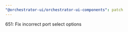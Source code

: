 ```yaml
---
"@orchestrator-ui/orchestrator-ui-components": patch
---
```


651: Fix incorrect port select options
